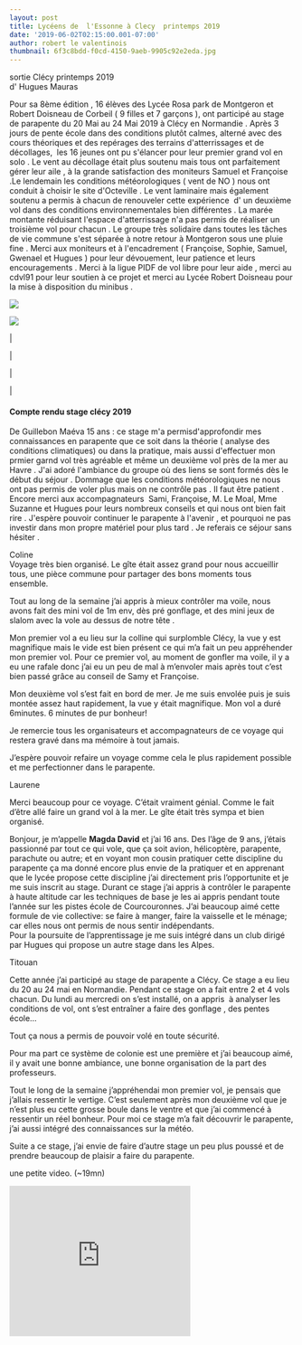 ```yaml
---
layout: post
title: Lycéens de  l'Essonne à Clecy  printemps 2019
date: '2019-06-02T02:15:00.001-07:00'
author: robert le valentinois
thumbnail: 6f3c8bdd-f0cd-4150-9aeb-9905c92e2eda.jpg
---
```

sortie Clécy printemps 2019  
d' Hugues Mauras

 Pour sa 8ème édition , 16 élèves des Lycée Rosa park de Montgeron et Robert Doisneau de Corbeil ( 9 filles et 7 garçons ), ont participé au stage de parapente du 20 Mai au 24 Mai 2019 à Clécy en Normandie . Après 3 jours de pente école dans des conditions plutôt calmes, alterné avec des cours théoriques et des repérages des terrains d'atterrissages et de décollages,&nbsp; les 16 jeunes ont pu s'élancer pour leur premier grand vol en solo . Le vent au décollage était plus soutenu mais tous ont parfaitement gérer leur aile , à la grande satisfaction des moniteurs Samuel et Françoise .Le lendemain les conditions météorologiques ( vent de NO ) nous ont conduit à choisir le site d'Octeville . Le vent laminaire mais également soutenu a permis à chacun de renouveler cette expérience&nbsp; d' un deuxième vol dans des conditions environnementales bien différentes . La marée montante réduisant l'espace d'atterrissage n'a pas permis de réaliser un troisième vol pour chacun . Le groupe très solidaire dans toutes les tâches de vie commune s'est séparée à notre retour à Montgeron sous une pluie fine . Merci aux moniteurs et à l'encadrement ( Françoise, Sophie, Samuel, Gwenael et Hugues ) pour leur dévouement, leur patience et leurs encouragements . Merci à la ligue PIDF de vol libre pour leur aide , merci au cdvl91 pour leur soutien à ce projet et merci au Lycée Robert Doisneau pour la mise à disposition du minibus .&nbsp;

[![](d564fc0a-1358-4d3e-8aaa-26187f2c9d07.jpg)](5d40bad1-8f5a-427b-931d-20b060a245e6.jpg)

[![](a14981c4-eb4d-4268-bf03-f255b2c22851.jpg)](bdd6a97d-d6cb-4f50-96ec-88c525e12bf9.jpg)

| 

| 
  

 |

 |

#### Compte rendu stage clécy 2019

  

 De Guillebon Maéva 15 ans&nbsp;: ce stage m'a permisd'approfondir mes connaissances en parapente que ce soit dans la théorie ( analyse des conditions climatiques) ou dans la pratique, mais aussi d'effectuer mon prmier garnd vol très agréable et même un deuxième vol près de la mer au Havre . J'ai adoré l'ambiance du groupe où des liens se sont formés dès le début du séjour . Dommage que les conditions météorologiques ne nous ont pas permis de voler plus mais on ne contrôle pas . Il faut être patient . Encore merci aux accompagnateurs&nbsp; Sami, Françoise, M. Le Moal, Mme Suzanne et Hugues pour leurs nombreux conseils et qui nous ont bien fait rire . J'espère pouvoir continuer le parapente à l'avenir , et pourquoi ne pas investir dans mon propre matériel pour plus tard . Je referais ce séjour sans hésiter .

  

 Coline  
 Voyage très bien organisé. Le gîte était assez grand pour nous accueillir tous, une pièce commune pour partager des bons moments tous ensemble.&nbsp;

Tout au long de la semaine j’ai appris à mieux contrôler ma voile, nous avons fait des mini vol de 1m env, dès pré gonflage, et des mini jeux de slalom avec la vole au dessus de notre tête .&nbsp;

Mon premier vol a eu lieu sur la colline qui surplomble Clécy, la vue y est magnifique mais le vide est bien présent ce qui m’a fait un peu appréhender mon premier vol. Pour ce premier vol, au moment de gonfler ma voile, il y a eu une rafale donc j’ai eu un peu de mal à m’envoler mais après tout c’est bien passé grâce au conseil de Samy et Françoise.&nbsp;

Mon deuxième vol s’est fait en bord de mer. Je me suis envolée puis je suis montée assez haut rapidement, la vue y était magnifique. Mon vol a duré 6minutes. 6 minutes de pur bonheur!

Je remercie tous les organisateurs et accompagnateurs de ce voyage qui restera gravé dans ma mémoire à tout jamais.&nbsp;

J’espère pouvoir refaire un voyage comme cela le plus rapidement possible et me perfectionner dans le parapente.&nbsp;

  

 Laurene

 Merci beaucoup pour ce voyage. C’était vraiment génial. Comme le fait d’être allé faire un grand vol à la mer. Le gîte était très sympa et bien organisé.

  

Bonjour, je m’appelle **Magda David** et j’ai 16 ans. Des l’âge de 9 ans, j’étais passionné par tout ce qui vole, que ça soit avion, hélicoptère, parapente, parachute ou autre; et en voyant mon cousin pratiquer cette discipline du parapente ça ma donné encore plus envie de la pratiquer et en apprenant que le lycée propose cette discipline j’ai directement pris l’opportunite et je me suis inscrit au stage. Durant ce stage j’ai appris à contrôler le parapente à haute altitude car les techniques de base je les ai appris pendant toute l’année sur les pistes école de Courcouronnes. J’ai beaucoup aimé cette formule de vie collective: se faire à manger, faire la vaisselle et le ménage; car elles nous ont permis de nous sentir indépendants.&nbsp;  
Pour la poursuite de l’apprentissage je me suis intégré dans un club dirigé par Hugues qui propose un autre stage dans les Alpes.

  

 Titouan

 Cette année j’ai participé au stage de parapente a Clécy. Ce stage a eu lieu du 20 au 24 mai en Normandie. Pendant ce stage on a fait entre 2 et 4 vols chacun. Du lundi au mercredi on s’est installé, on a appris&nbsp; à analyser les conditions de vol, ont s’est entraîner a faire des gonflage , des pentes école…

 Tout ça nous a permis de pouvoir volé en toute sécurité.

 Pour ma part ce système de colonie est une première et j’ai beaucoup aimé, il y avait une bonne ambiance, une bonne organisation de la part des professeurs.

 Tout le long de la semaine j’appréhendai mon premier vol, je pensais que j’allais ressentir le vertige. C’est seulement après mon deuxième vol que je n’est plus eu cette grosse boule dans le ventre et que j’ai commencé à ressentir un réel bonheur. Pour moi ce stage m’a fait découvrir le parapente, j’ai aussi intégré des connaissances sur la météo.

 Suite a ce stage, j’ai envie de faire d’autre stage un peu plus poussé et de prendre beaucoup de plaisir a faire du parapente.
&nbsp;  
  
une petite video. (~19mn)  

  

  

<iframe allowfullscreen class="YOUTUBE-iframe-video" data-thumbnail-src="https://i.ytimg.com/vi/fNTMzW3CV2c/0.jpg" frameborder="0" height="266" src="https://www.youtube.com/embed/fNTMzW3CV2c?feature=player_embedded" width="320"></iframe>
  
  
